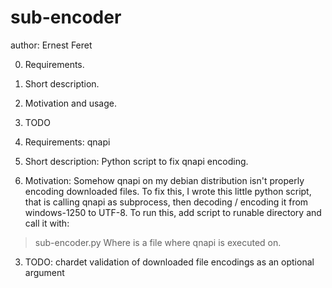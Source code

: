 # sub-encoder
author: Ernest Feret

0. Requirements.
1. Short description. 
2. Motivation and usage. 
3. TODO

0. Requirements:
qnapi

1. Short description: 
Python script to fix qnapi encoding.

2. Motivation:
Somehow qnapi on my debian distribution isn't properly encoding downloaded files. 
To fix this, I wrote this little python script, that is calling qnapi as subprocess,
then decoding / encoding it from windows-1250 to UTF-8. 
To run this, add script to runable directory and call it with:
> sub-encoder.py <filename>
Where <filename> is a file where qnapi is executed on. 

3. TODO:
chardet validation of downloaded file
encodings as an optional argument
